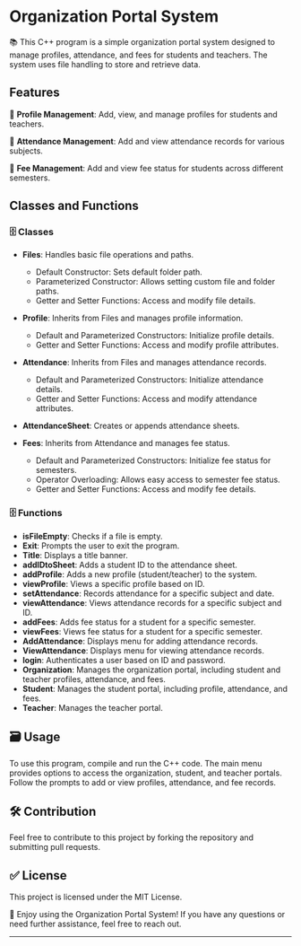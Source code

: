 
# Organization Portal System

📚 This C++ program is a simple organization portal system designed to manage profiles, attendance, and fees for students and teachers. The system uses file handling to store and retrieve data.

## Features

🔹 **Profile Management**: Add, view, and manage profiles for students and teachers.

🔹 **Attendance Management**: Add and view attendance records for various subjects.

🔹 **Fee Management**: Add and view fee status for students across different semesters.

## Classes and Functions

### 🗄️ Classes

- **Files**: Handles basic file operations and paths.
  - Default Constructor: Sets default folder path.
  - Parameterized Constructor: Allows setting custom file and folder paths.
  - Getter and Setter Functions: Access and modify file details.

- **Profile**: Inherits from Files and manages profile information.
  - Default and Parameterized Constructors: Initialize profile details.
  - Getter and Setter Functions: Access and modify profile attributes.

- **Attendance**: Inherits from Files and manages attendance records.
  - Default and Parameterized Constructors: Initialize attendance details.
  - Getter and Setter Functions: Access and modify attendance attributes.

- **AttendanceSheet**: Creates or appends attendance sheets.

- **Fees**: Inherits from Attendance and manages fee status.
  - Default and Parameterized Constructors: Initialize fee status for semesters.
  - Operator Overloading: Allows easy access to semester fee status.
  - Getter and Setter Functions: Access and modify fee details.

### 🗄️ Functions

- **isFileEmpty**: Checks if a file is empty.
- **Exit**: Prompts the user to exit the program.
- **Title**: Displays a title banner.
- **addIDtoSheet**: Adds a student ID to the attendance sheet.
- **addProfile**: Adds a new profile (student/teacher) to the system.
- **viewProfile**: Views a specific profile based on ID.
- **setAttendance**: Records attendance for a specific subject and date.
- **viewAttendance**: Views attendance records for a specific subject and ID.
- **addFees**: Adds fee status for a student for a specific semester.
- **viewFees**: Views fee status for a student for a specific semester.
- **AddAttendance**: Displays menu for adding attendance records.
- **ViewAttendance**: Displays menu for viewing attendance records.
- **login**: Authenticates a user based on ID and password.
- **Organization**: Manages the organization portal, including student and teacher profiles, attendance, and fees.
- **Student**: Manages the student portal, including profile, attendance, and fees.
- **Teacher**: Manages the teacher portal.

## 🗃️ Usage

To use this program, compile and run the C++ code. The main menu provides options to access the organization, student, and teacher portals. Follow the prompts to add or view profiles, attendance, and fee records.

## 🛠️ Contribution

Feel free to contribute to this project by forking the repository and submitting pull requests.

## ✅ License

This project is licensed under the MIT License.

🎉 Enjoy using the Organization Portal System! If you have any questions or need further assistance, feel free to reach out.

---
